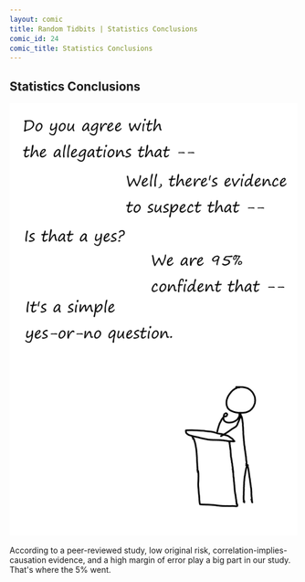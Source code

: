 ```yaml
---
layout: comic
title: Random Tidbits | Statistics Conclusions
comic_id: 24
comic_title: Statistics Conclusions
---
```


## Statistics Conclusions

<img id="img24" src="/assets/images/24.png">

According to a peer-reviewed study, low original risk, correlation-implies-causation evidence, and a high margin of error play a big part in our study. That's where the 5% went.
